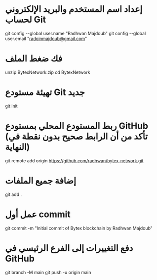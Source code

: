 # إعداد اسم المستخدم والبريد الإلكتروني لحساب Git
git config --global user.name "Radhwan Majdoub"
git config --global user.email "radoinmajdoub@gmail.com"

# فك ضغط الملف
unzip BytexNetwork.zip
cd BytexNetwork

# تهيئة مستودع Git جديد
git init

# ربط المستودع المحلي بمستودع GitHub (تأكد من أن الرابط صحيح بدون نقطة في النهاية)
git remote add origin https://github.com/radhwan/bytex-network.git

# إضافة جميع الملفات
git add .

# عمل أول commit
git commit -m "Initial commit of Bytex blockchain by Radhwan Majdoub"

# دفع التغييرات إلى الفرع الرئيسي في GitHub
git branch -M main
git push -u origin main